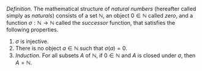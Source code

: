 *Definition.* The mathematical structure of *natural numbers* (hereafter called simply as *naturals*) consists of a set $\mathbb{N}$, an object $0\in \mathbb{N}$ called *zero*, and a function $\sigma:\mathbb{N}\to \mathbb{N}$ called the *successor* function, that satisfies the following properties.
1. $\sigma$ is injective.
2. There is no object $a\in \mathbb{N}$ such that $\sigma(a)=0$.
3. *Induction.* For all subsets $A$ of $\mathbb{N}$, if $0\in \mathbb{N}$ and $A$ is closed under $\sigma$, then $A=\mathbb{N}$.